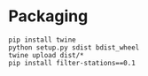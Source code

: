 # Packaging
```
pip install twine
python setup.py sdist bdist_wheel
twine upload dist/*
pip install filter-stations==0.1
```
